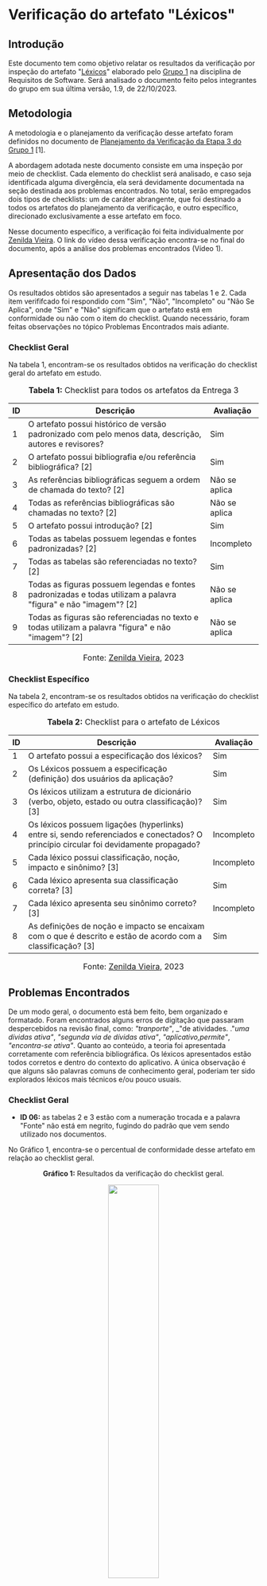 # Verificação do artefato "Léxicos"

## Introdução

Este documento tem como objetivo relatar os resultados da verificação por inspeção do artefato "[Léxicos](https://requisitos-de-software.github.io/2023.2-Economia-DF/modelagem/lexicos/)" elaborado pelo [Grupo 1](https://requisitos-de-software.github.io/2023.2-Economia-DF/) na disciplina de Requisitos de Software. Será analisado o documento feito pelos integrantes do grupo em sua última versão, 1.9, de 22/10/2023.

## Metodologia

A metodologia e o planejamento da verificação desse artefato foram definidos no documento de [Planejamento da Verificação da Etapa 3 do Grupo 1](https://github.com/Requisitos-de-Software/2023.2-Economia-DF/blob/main/docs/verificacao/Grupo-01/Entrega-03/planejamento-verificacao-e3-grupo1.md) [1].

A abordagem adotada neste documento consiste em uma inspeção por meio de checklist. Cada elemento do checklist será analisado, e caso seja identificada alguma divergência, ela será devidamente documentada na seção destinada aos problemas encontrados. No total, serão empregados dois tipos de checklists: um de caráter abrangente, que foi destinado a todos os artefatos do planejamento da verificação, e outro específico, direcionado exclusivamente a esse artefato em foco.

Nesse documento específico, a verificação foi feita individualmente por [Zenilda Vieira](https://github.com/zenildavieira). O link do vídeo dessa verificação encontra-se no final do documento, após a análise dos problemas encontrados (Vídeo 1).

## Apresentação dos Dados

Os resultados obtidos são apresentados a seguir nas tabelas 1 e 2. Cada item verififcado foi respondido com "Sim", "Não", "Incompleto" ou "Não Se Aplica", onde "Sim" e "Não" significam que o artefato está em conformidade ou não com o item do checklist. Quando necessário, foram feitas observações no tópico Problemas Encontrados mais adiante.

### Checklist Geral

Na tabela 1, encontram-se os resultados obtidos na verificação do checklist geral do artefato em estudo.

<div align="center">
<font size="3"><p style="text-align: center"><b>Tabela 1:</b> Checklist para todos os artefatos da Entrega 3</p></font>

<table>
  <thead>
    <tr>
      <th>ID</th>
      <th>Descrição</th>
      <th>Avaliação</th>
    </tr>
  </thead>
  <tbody>
    <tr>
      <td>1</td>
      <td>O artefato possui histórico de versão padronizado com pelo menos data, descrição, autores e revisores?</td>
      <td >Sim</td>
    </tr>
    <tr>
      <td>2</td>
      <td>O artefato possui bibliografia e/ou referência bibliográfica? [2] </td>
      <td>Sim</td>
    </tr>
    <tr>
      <td>3</td>
      <td>As referências bibliográficas seguem a ordem de chamada do texto? [2]</td>
      <td>Não se aplica</td>
    </tr>
    <tr>
      <td>4</td>
      <td>Todas as referências bibliográficas são chamadas no texto? [2]</td>
      <td>Não se aplica</td>
    </tr>
    <tr>
      <td>5</td>
      <td>O artefato possui introdução? [2]</td>
      <td>Sim</td>
    </tr>
    <tr>
      <td>6</td>
      <td>Todas as tabelas possuem legendas e fontes padronizadas? [2]</td>
      <td>Incompleto</td>
    </tr>
    <tr>
      <td>7</td>
      <td>Todas as tabelas são referenciadas no texto? [2] </td>
      <td>Sim</td>
    </tr>
    <tr>
      <td>8</td>
      <td>Todas as figuras possuem legendas e fontes padronizadas e todas utilizam a palavra "figura" e não "imagem"? [2] </td>
      <td>Não se aplica</td>
    </tr>
    <tr>
      <td>9</td>
      <td>Todas as figuras são referenciadas no texto e todas utilizam a palavra "figura" e não "imagem"? [2] </td>
      <td>Não se aplica</td>
    </tr>
  </tbody>
</table>

<font size="3"><p style="text-align: center">Fonte: <a href="https://github.com/zenildavieira">Zenilda Vieira</a>, 2023</p></font>
</div>

### Checklist Específico

Na tabela 2, encontram-se os resultados obtidos na verificação do checklist específico do artefato em estudo.

<div align="center">
<font size="3"><p style="text-align: center"><b>Tabela 2:</b> Checklist para o artefato de Léxicos</p></font>

<table>
  <thead>
    <tr>
      <th>ID</th>
      <th>Descrição</th>
      <th>Avaliação</th>
    </tr>
  </thead>
  <tbody>
    <tr>
      <td>1</td>
      <td>O artefato possui a especificação dos léxicos?</td>
      <td>Sim</td>
    </tr>
    <tr>
      <td>2</td>
      <td>Os Léxicos possuem a especificação (definição) dos usuários da aplicação?</td>
      <td>Sim</td>
    </tr>
    <tr>
      <td>3</td>
      <td>Os léxicos utilizam a estrutura de dicionário (verbo, objeto, estado ou outra classificação)? [3]</td>
      <td>Sim</td>
    </tr>
    <tr>
      <td>4</td>
      <td>Os léxicos possuem ligações (hyperlinks) entre si, sendo referenciados e conectados? O princípio circular foi devidamente propagado?</td>
      <td>Incompleto</td>
    </tr>
    <tr>
      <td>5</td>
      <td>Cada léxico possui classificação, noção, impacto e sinônimo? [3]</td>
      <td>Incompleto</td>
    </tr>
    <tr>
      <td>6</td>
      <td>Cada léxico apresenta sua classificação correta? [3]</td>
      <td>Sim</td>
    </tr>
    <tr>
      <td>7</td>
      <td>Cada léxico apresenta seu sinônimo correto? [3]</td>
      <td>Incompleto</td>
    </tr>
    <tr>
      <td>8</td>
      <td>As definições de noção e impacto se encaixam com o que é descrito e estão de acordo com a classificação? [3] </td>
      <td>Sim</td>
    </tr>
  </tbody>
</table>

<font size="3"><p style="text-align: center">Fonte: <a href="https://github.com/zenildavieira">Zenilda Vieira</a>, 2023</p></font>
</div>

## Problemas Encontrados

De um modo geral, o documento está bem feito, bem organizado e formatado. Foram encontrados alguns erros de digitação que passaram despercebidos na revisão final, como: _"tranporte"_, _"de atividades. ."_uma dívidas ativa"_, _"segunda via de dívidas ativa"_, _"aplicativo,permite"_, _"encontra-se ativa"_. Quanto ao conteúdo, a teoria foi apresentada corretamente com referência bibliográfica. Os léxicos apresentados estão todos corretos e dentro do contexto do aplicativo. A única observação é que alguns são palavras comuns de conhecimento geral, poderiam ter sido explorados léxicos mais técnicos e/ou pouco usuais. 

### Checklist Geral

-  **ID 06:** as tabelas 2 e 3 estão com a numeração trocada e a palavra "Fonte" não está em negrito, fugindo do padrão que vem sendo utilizado nos documentos.

No Gráfico 1, encontra-se o percentual de conformidade desse artefato em relação ao checklist geral.

<div align="center">
  <p><b>Gráfico 1:</b> Resultados da verificação do checklist geral.</p>

  <img src="https://github.com/Requisitos-de-Software/2023.2-Economia-DF/blob/main/docs/imagens/verificacao_Zenilda/Lexicos_CheckGeral.jpg?raw=true" style="width: 45%;">

<font size="3"><p style="text-align: center">Fonte: <a href="https://github.com/zenildavieira">Zenilda Vieira</a>, 2023</p></font>
</div>

### Checklist Específico

-  **ID 04:** Nem todos os links estão presentes. É necessário completar com todos os links que estão faltando.

-  **ID 05 e 07:** O L19 está sem sinônimo, é preciso completar essa informação.

No Gráfico 2, encontra-se o percentual de conformidade desse artefato em relação ao checklist específico.

<div align="center">
  <p><b>Gráfico 2:</b> Resultados da verificação do checklist específico.</p>

  <img src="https://github.com/Requisitos-de-Software/2023.2-Economia-DF/blob/main/docs/imagens/verificacao_Zenilda/Lexicos_CheckEsp.jpg?raw=true" style="width: 45%;">

<font size="3"><p style="text-align: center">Fonte: <a href="https://github.com/zenildavieira">Zenilda Vieira</a>, 2023</p></font>
</div>

## Vídeo da Verificação do Artefato

No vídeo 1 a seguir é possível assistir a verificação do artefato que foi feita por [Zenilda Vieira](https://github.com/zenildavieira).

<div align="center">

<p style="text-align: center"><a href="https://www.youtube.com/watch?v=tIpgKkNOe-w" target="blanket"><b>Vídeo 1:</b> Verificação do artefato em estudo</a></p>

<iframe width="560" height="315" src="https://www.youtube.com/embed/tIpgKkNOe-w" title="Verificação" frameborder="0" allow="accelerometer; autoplay; clipboard-write; encrypted-media; gyroscope; picture-in-picture" allowfullscreen></iframe>

<font size="3"><p style="text-align: center">Fonte: <a href="https://github.com/zenildavieira">Zenilda Vieira</a>, 2023</p></font>
</div>

## Referências Bibliográficas

> [1] ALVES, Izabella; VIEIRA, Zenilda. [Planejamento da Verificação da Etapa 3 do Grupo 1](https://github.com/Requisitos-de-Software/2023.2-Economia-DF/blob/main/docs/verificacao/Grupo-01/Entrega-03/planejamento-verificacao-e3-grupo1.md), GAMA, FGA, 2023. Acesso em: 25 de novembro de 2023.
> 
> [2] Normas ABNT: 2023. Disponível em: <https://www.normasabnt.org/normas-abnt-2023/>. Acesso em: 18 de novembro de 2023.
>
> [3] SERRANO, Milene. Requisitos - Aula 10. Local: UnB-FGA, Gama, DF. Apresentação de Power Point. 35, color. Disponível em: Requisitos - Aula 10. Acesso em: 18 de novembro de 2022.
>

## Bibliografia

> ECONOMIA-DF. [Léxicos](https://requisitos-de-software.github.io/2023.2-Economia-DF/modelagem/lexicos/), FGA, GAMA, 2023. Acesso em: 25 de novembro de 2023.

## Histórico de Versões

| Versão | Data   | Descrição     | Autor     |  Revisor        |
| :----: | ------ | ------------- | --------- | :-------------: |
| `1.0`  | 25/11/2023 | Criação do documento  | [Zenilda Vieira](https://github.com/zenildavieira)| [Izabella Alves](https://github.com/izabellaalves) |